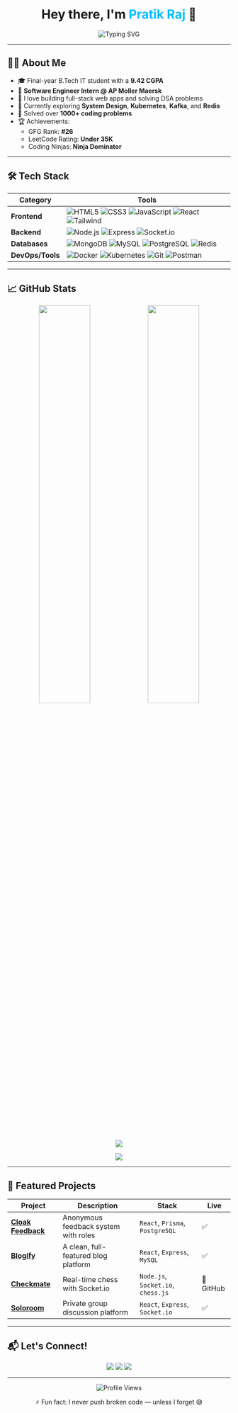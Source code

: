 <h1 align="center">Hey there, I'm <span style="color:#00bfff">Pratik Raj</span> 👋</h1>
<p align="center">
  <img src="https://readme-typing-svg.demolab.com?font=Fira+Code&size=24&pause=1200&color=00bfff&width=600&center=true&vCenter=true&lines=Full+Stack+Developer;Software+Engineer+Intern;Competitive+Programmer;Always+Learning+Something+New&duration=4000" alt="Typing SVG" />
</p>

---

## 🧑‍💻 About Me

- 🎓 Final-year B.Tech IT student with a **9.42 CGPA**
- 💼 **Software Engineer Intern @ AP Moller Maersk**
- 🧠 I love building full-stack web apps and solving DSA problems
- 🚀 Currently exploring **System Design**, **Kubernetes**, **Kafka**, and **Redis**
- 🎯 Solved over **1000+ coding problems**  
- 🏆 Achievements:
  - GFG Rank: **#26**
  - LeetCode Rating: **Under 35K**
  - Coding Ninjas: **Ninja Dominator**

---

## 🛠️ Tech Stack

| Category        | Tools                                                                 |
|----------------|-----------------------------------------------------------------------|
| **Frontend**    | ![HTML5](https://img.shields.io/badge/HTML-E34F26?logo=html5&logoColor=fff) ![CSS3](https://img.shields.io/badge/CSS-1572B6?logo=css3&logoColor=fff) ![JavaScript](https://img.shields.io/badge/JavaScript-F7DF1E?logo=javascript&logoColor=000) ![React](https://img.shields.io/badge/React-61DAFB?logo=react&logoColor=000) ![Tailwind](https://img.shields.io/badge/TailwindCSS-06B6D4?logo=tailwind-css&logoColor=fff) |
| **Backend**     | ![Node.js](https://img.shields.io/badge/Node.js-339933?logo=node.js&logoColor=fff) ![Express](https://img.shields.io/badge/Express-000?logo=express&logoColor=fff) ![Socket.io](https://img.shields.io/badge/Socket.io-010101?logo=socket.io&logoColor=white) |
| **Databases**   | ![MongoDB](https://img.shields.io/badge/MongoDB-47A248?logo=mongodb&logoColor=fff) ![MySQL](https://img.shields.io/badge/MySQL-4479A1?logo=mysql&logoColor=fff) ![PostgreSQL](https://img.shields.io/badge/PostgreSQL-4169E1?logo=postgresql&logoColor=white) ![Redis](https://img.shields.io/badge/Redis-DC382D?logo=redis&logoColor=fff) |
| **DevOps/Tools**| ![Docker](https://img.shields.io/badge/Docker-2496ED?logo=docker&logoColor=fff) ![Kubernetes](https://img.shields.io/badge/Kubernetes-326CE5?logo=kubernetes&logoColor=fff) ![Git](https://img.shields.io/badge/Git-F05032?logo=git&logoColor=fff) ![Postman](https://img.shields.io/badge/Postman-FF6C37?logo=postman&logoColor=fff) |

---

## 📈 GitHub Stats

<p align="center">
  <img src="https://github-readme-stats.vercel.app/api?username=pratik6266&theme=radical&show_icons=true&hide=issues&hide_border=false&count_private=true" width="48%" />
  <img src="https://github-readme-streak-stats.herokuapp.com?user=pratik6266&theme=radical&hide_border=false" width="48%" />
</p>

<p align="center">
  <img src="https://github-readme-activity-graph.vercel.app/graph?username=pratik6266&theme=react-dark&area=true&hide_border=false" />
</p>

<p align="center">
  <img src="https://github-profile-summary-cards.vercel.app/api/cards/profile-details?username=pratik6266&theme=github_dark" />
</p>

---

## 📌 Featured Projects

| Project | Description | Stack | Live |
|--------|-------------|-------|------|
| **[Cloak Feedback](https://cloak-feedback-five.vercel.app/)** | Anonymous feedback system with roles | `React`, `Prisma`, `PostgreSQL` | ✅ |
| **[Blogify](https://blogify-pratik-raj.vercel.app/)** | A clean, full-featured blog platform | `React`, `Express`, `MySQL` | ✅ |
| **[Checkmate](https://github.com/pratik6266/Chess)** | Real-time chess with Socket.io | `Node.js`, `Socket.io`, `chess.js` | 🔗 GitHub |
| **[Soloroom](https://solo-room.vercel.app/)** | Private group discussion platform | `React`, `Express`, `Socket.io` | ✅ |

---

## 📬 Let's Connect!

<p align="center">
  <a href="mailto:pratikraj220011@gmail.com"><img src="https://img.shields.io/badge/Gmail-EA4335?style=for-the-badge&logo=gmail&logoColor=white" /></a>
  <a href="https://www.linkedin.com/in/pratik6266"><img src="https://img.shields.io/badge/LinkedIn-0077B5?style=for-the-badge&logo=linkedin&logoColor=white" /></a>
  <a href="https://pratik-raj-portfolio.vercel.app"><img src="https://img.shields.io/badge/Portfolio-000?style=for-the-badge&logo=vercel&logoColor=white" /></a>
</p>

---

<p align="center">
  <img src="https://komarev.com/ghpvc/?username=pratik6266&style=flat-square&color=blue" alt="Profile Views" />
</p>

<p align="center">⚡ Fun fact: I never push broken code — unless I forget 😅</p>
